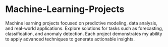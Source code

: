 # Machine-Learning-Projects
Machine learning projects focused on predictive modeling, data analysis, and real-world applications. Explore solutions for tasks such as forecasting, classification, and anomaly detection. Each project demonstrates my ability to apply advanced techniques to generate actionable insights.
